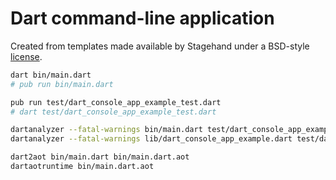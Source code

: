 # Dart command-line application

Created from templates made available by Stagehand under a BSD-style
[license](https://github.com/dart-lang/stagehand/blob/master/LICENSE).

```bash
dart bin/main.dart
# pub run bin/main.dart
```

```bash
pub run test/dart_console_app_example_test.dart
# dart test/dart_console_app_example_test.dart
```

```bash
dartanalyzer --fatal-warnings bin/main.dart test/dart_console_app_example_test.dart
dartanalyzer --fatal-warnings lib/dart_console_app_example.dart test/dart_console_app_example_test.dart
```

```bash
dart2aot bin/main.dart bin/main.dart.aot
dartaotruntime bin/main.dart.aot
```
